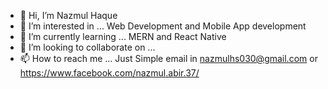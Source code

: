 - 👋 Hi, I’m Nazmul Haque 
- 👀 I’m interested in ... Web Development and Mobile App development 
- 🌱 I’m currently learning ... MERN and React Native
- 💞️ I’m looking to collaborate on ...
- 📫 How to reach me ... Just Simple email in nazmulhs030@gmail.com
     or https://www.facebook.com/nazmul.abir.37/

<!---
nazmul5297/nazmul5297 is a ✨ special ✨ repository because its `README.md` (this file) appears on your GitHub profile.
You can click the Preview link to take a look at your changes.
--->
